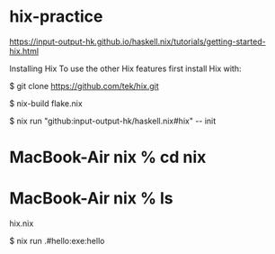 # hix-practice
https://input-output-hk.github.io/haskell.nix/tutorials/getting-started-hix.html



Installing Hix
To use the other Hix features first install Hix with:

$ git clone https://github.com/tek/hix.git

$ nix-build flake.nix

$ nix run "github:input-output-hk/haskell.nix#hix" -- init

# MacBook-Air nix % cd nix

# MacBook-Air nix % ls
hix.nix

$ nix run .#hello:exe:hello
